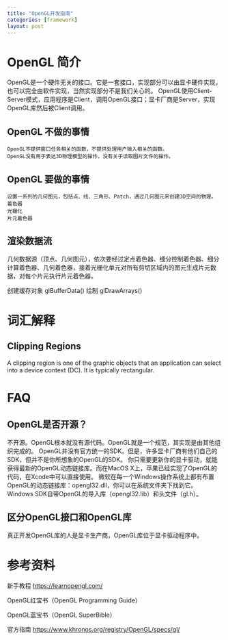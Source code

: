 ```yaml
---
title: "OpenGL开发指南"
categories: [framework]
layout: post
---
```


# OpenGL 简介

OpenGL是一个硬件无关的接口。它是一套接口，实现部分可以由显卡硬件实现，也可以完全由软件实现，当然实现部分不是我们关心的。
OpenGL使用Client-Server模式，应用程序是Client，调用OpenGL接口；显卡厂商是Server，实现OpenGL库然后被Client调用。

## OpenGL 不做的事情

    OpenGL不提供窗口任务相关的函数，不提供处理用户输入相关的函数。
    OpenGL没有用于表达3D物理模型的操作，没有关于读取图片文件的操作。


## OpenGL 要做的事情

    设置一系列的几何图元，包括点、线、三角形、Patch，通过几何图元来创建3D空间的物理。
    着色器
    光栅化
    片元着色器


## 渲染数据流

几何数据源（顶点、几何图元），依次要经过定点着色器、细分控制着色器、细分计算着色器、几何着色器，接着光栅化单元对所有剪切区域内的图元生成片元数据，对每个片元执行片元着色器。

创建缓存对象 glBufferData()
绘制 glDrawArrays()



# 词汇解释

## Clipping Regions

A clipping region is one of the graphic objects that an application can select into a device context (DC). It is typically rectangular.


# FAQ

## OpenGL是否开源？

不开源。OpenGL根本就没有源代码。OpenGL就是一个规范，其实现是由其他组织完成的。
OpenGL并没有官方统一的SDK。但是，许多显卡厂商有他们自己的SDK，但并不是你所想象的OpenGL的SDK。
你只需要更新你的显卡驱动，就能获得最新的OpenGL动态链接库。而在MacOS X上，苹果已经实现了OpenGL的代码，在Xcode中可以直接使用。
微软在每一个Windows操作系统上都有布置OpenGL的动态链接库：opengl32.dll，你可以在系统文件夹下找到它。Windows SDK自带OpenGL的导入库（opengl32.lib）和头文件（gl.h）。

## 区分OpenGL接口和OpenGL库

真正开发OpenGL库的人是显卡生产商，OpenGL库位于显卡驱动程序中。



# 参考资料

新手教程 https://learnopengl.com/

OpenGL红宝书（OpenGL Programming Guide）

OpenGL蓝宝书（OpenGL SuperBible）

官方指南 https://www.khronos.org/registry/OpenGL/specs/gl/

